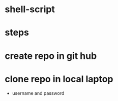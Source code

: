 # shell-script
# steps
# create repo in git hub
# clone repo in local laptop
* username and password
